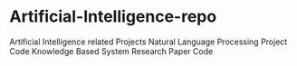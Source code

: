 # Artificial-Intelligence-repo
Artificial Intelligence related Projects 
Natural Language Processing Project Code
Knowledge Based System Research Paper Code
